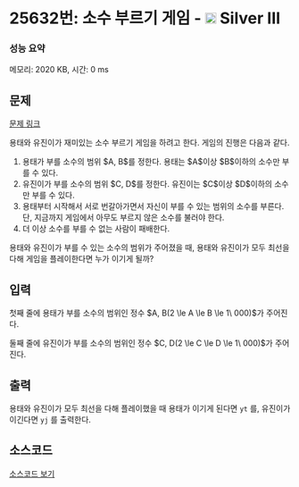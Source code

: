 # 25632번: 소수 부르기 게임 - <img src="https://static.solved.ac/tier_small/8.svg" style="height:20px" /> Silver III

<!-- performance -->
### 성능 요약
메모리: 2020 KB, 시간: 0 ms
<!-- end -->

## 문제

[문제 링크](https://boj.kr/25632)


<p>용태와 유진이가 재미있는 소수 부르기 게임을 하려고 한다. 게임의 진행은 다음과 같다.</p>

<ol>
<li>용태가 부를 소수의 범위 $A, B$를 정한다. 용태는 $A$이상 $B$이하의 소수만 부를 수 있다.</li>
<li>유진이가 부를 소수의 범위 $C, D$를 정한다. 유진이는 $C$이상 $D$이하의 소수만 부를 수 있다.</li>
<li>용태부터 시작해서 서로 번갈아가면서 자신이 부를 수 있는 범위의 소수를 부른다. 단, 지금까지 게임에서 아무도 부르지 않은 소수를 불러야 한다.</li>
<li>더 이상 소수를 부를 수 없는 사람이 패배한다.</li>
</ol>

<p>용태와 유진이가 부를 수 있는 소수의 범위가 주어졌을 때, 용태와 유진이가 모두 최선을 다해 게임을 플레이한다면 누가 이기게 될까?</p>



## 입력


<p>첫째 줄에 용태가 부를 소수의 범위인 정수 $A, B(2 \le A \le B \le 1\ 000)$가 주어진다.</p>

<p>둘째 줄에 유진이가 부를 소수의 범위인 정수 $C, D(2 \le C \le D \le 1\ 000)$가 주어진다.</p>



## 출력


<p>용태와 유진이가 모두 최선을 다해 플레이했을 때 용태가 이기게 된다면 <code>yt</code> 를, 유진이가 이긴다면 <code>yj</code> 를 출력한다.</p>



## 소스코드

[소스코드 보기](소수%20부르기%20게임.cpp)